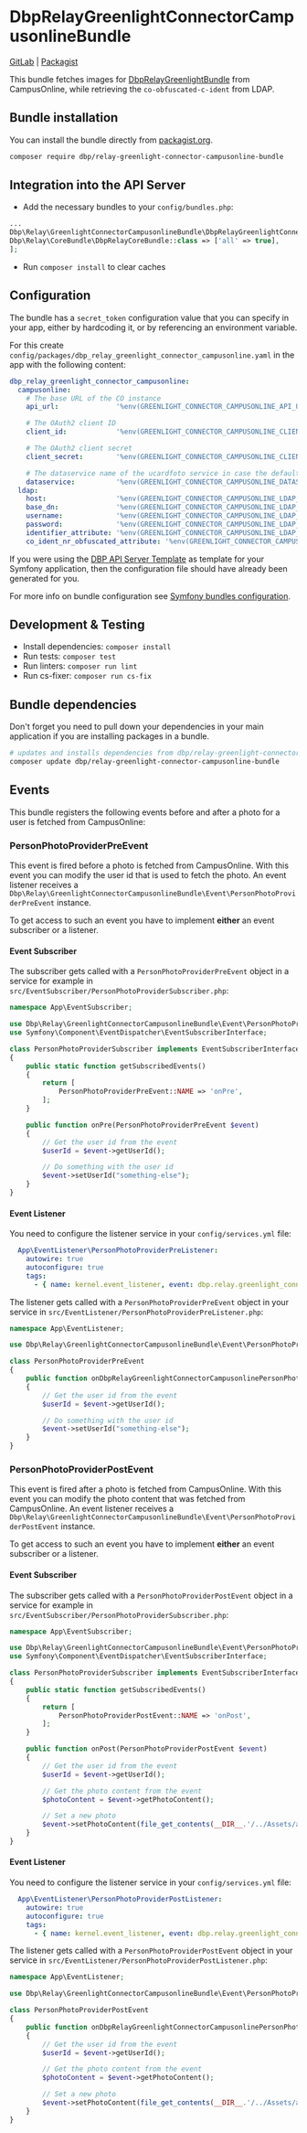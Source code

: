 # DbpRelayGreenlightConnectorCampusonlineBundle

[GitLab](https://gitlab.tugraz.at/dbp/greenlight/dbp-relay-greenlight-connector-campusonline-bundle) | [Packagist](https://packagist.org/packages/dbp/relay-greenlight-connector-campusonline-bundle)

This bundle fetches images for [DbpRelayGreenlightBundle](https://gitlab.tugraz.at/dbp/greenlight/dbp-relay-greenlight-bundle)
from CampusOnline, while retrieving the `co-obfuscated-c-ident` from LDAP.

## Bundle installation

You can install the bundle directly from [packagist.org](https://packagist.org/packages/dbp/relay-greenlight-bundle).

```bash
composer require dbp/relay-greenlight-connector-campusonline-bundle
```

## Integration into the API Server

* Add the necessary bundles to your `config/bundles.php`:

```php
...
Dbp\Relay\GreenlightConnectorCampusonlineBundle\DbpRelayGreenlightConnectorCampusonlineBundle::class => ['all' => true],
Dbp\Relay\CoreBundle\DbpRelayCoreBundle::class => ['all' => true],
];
```

* Run `composer install` to clear caches

## Configuration

The bundle has a `secret_token` configuration value that you can specify in your
app, either by hardcoding it, or by referencing an environment variable.

For this create `config/packages/dbp_relay_greenlight_connector_campusonline.yaml` in the app with the following
content:

```yaml
dbp_relay_greenlight_connector_campusonline:
  campusonline:
    # The base URL of the CO instance
    api_url:              '%env(GREENLIGHT_CONNECTOR_CAMPUSONLINE_API_URL)%' # Example: 'https://online.mycampus.org/campus_online'

    # The OAuth2 client ID
    client_id:            '%env(GREENLIGHT_CONNECTOR_CAMPUSONLINE_CLIENT_ID)%' # Example: my-client

    # The OAuth2 client secret
    client_secret:        '%env(GREENLIGHT_CONNECTOR_CAMPUSONLINE_CLIENT_SECRET)%' # Example: my-secret

    # The dataservice name of the ucardfoto service in case the default isn't used
    dataservice:          '%env(GREENLIGHT_CONNECTOR_CAMPUSONLINE_DATASERVICE)%'
  ldap:
    host:                 '%env(GREENLIGHT_CONNECTOR_CAMPUSONLINE_LDAP_HOST)%'
    base_dn:              '%env(GREENLIGHT_CONNECTOR_CAMPUSONLINE_LDAP_BASE_DN)%'
    username:             '%env(GREENLIGHT_CONNECTOR_CAMPUSONLINE_LDAP_USERNAME)%'
    password:             '%env(GREENLIGHT_CONNECTOR_CAMPUSONLINE_LDAP_PASSWORD)%'
    identifier_attribute: '%env(GREENLIGHT_CONNECTOR_CAMPUSONLINE_LDAP_IDENTIFIER_ATTRIBUTE)%'
    co_ident_nr_obfuscated_attribute: '%env(GREENLIGHT_CONNECTOR_CAMPUSONLINE_LDAP_CO_IDENT_NR_OBFUSCATED_ATTRIBUTE)%'
```

If you were using the [DBP API Server Template](https://gitlab.tugraz.at/dbp/relay/dbp-relay-server-template)
as template for your Symfony application, then the configuration file should have already been generated for you.

For more info on bundle configuration see [Symfony bundles configuration](https://symfony.com/doc/current/bundles/configuration.html).

## Development & Testing

* Install dependencies: `composer install`
* Run tests: `composer test`
* Run linters: `composer run lint`
* Run cs-fixer: `composer run cs-fix`

## Bundle dependencies

Don't forget you need to pull down your dependencies in your main application if you are installing packages in a bundle.

```bash
# updates and installs dependencies from dbp/relay-greenlight-connector-campusonline-bundle
composer update dbp/relay-greenlight-connector-campusonline-bundle
```

## Events

This bundle registers the following events before and after a photo for a user is fetched from CampusOnline:

### PersonPhotoProviderPreEvent

This event is fired before a photo is fetched from CampusOnline. With this event you can modify the user id that is used to fetch the photo.
An event listener receives a `Dbp\Relay\GreenlightConnectorCampusonlineBundle\Event\PersonPhotoProviderPreEvent` instance.

To get access to such an event you have to implement **either** an event subscriber or a listener.

#### Event Subscriber

The subscriber gets called with a `PersonPhotoProviderPreEvent` object in a service
for example in `src/EventSubscriber/PersonPhotoProviderSubscriber.php`:

```php
namespace App\EventSubscriber;

use Dbp\Relay\GreenlightConnectorCampusonlineBundle\Event\PersonPhotoProviderPreEvent;
use Symfony\Component\EventDispatcher\EventSubscriberInterface;

class PersonPhotoProviderSubscriber implements EventSubscriberInterface
{
    public static function getSubscribedEvents()
    {
        return [
            PersonPhotoProviderPreEvent::NAME => 'onPre',
        ];
    }

    public function onPre(PersonPhotoProviderPreEvent $event)
    {
        // Get the user id from the event
        $userId = $event->getUserId();

        // Do something with the user id
        $event->setUserId("something-else");
    }
}
```

#### Event Listener

You need to configure the listener service in your `config/services.yml` file:

```yaml
  App\EventListener\PersonPhotoProviderPreListener:
    autowire: true
    autoconfigure: true
    tags:
      - { name: kernel.event_listener, event: dbp.relay.greenlight_connector_campusonline.person_photo_provider.pre }
```

The listener gets called with a `PersonPhotoProviderPreEvent` object in your service in `src/EventListener/PersonPhotoProviderPreListener.php`:

```php
namespace App\EventListener;

use Dbp\Relay\GreenlightConnectorCampusonlineBundle\Event\PersonPhotoProviderPreEvent;

class PersonPhotoProviderPreEvent
{
    public function onDbpRelayGreenlightConnectorCampusonlinePersonPhotoProviderPre(PersonPhotoProviderPreEvent $event)
    {
        // Get the user id from the event
        $userId = $event->getUserId();

        // Do something with the user id
        $event->setUserId("something-else");
    }
}
```

### PersonPhotoProviderPostEvent

This event is fired after a photo is fetched from CampusOnline. With this event you can modify the photo content that was fetched from CampusOnline.
An event listener receives a `Dbp\Relay\GreenlightConnectorCampusonlineBundle\Event\PersonPhotoProviderPostEvent` instance.

To get access to such an event you have to implement **either** an event subscriber or a listener.

#### Event Subscriber

The subscriber gets called with a `PersonPhotoProviderPostEvent` object in a service
for example in `src/EventSubscriber/PersonPhotoProviderSubscriber.php`:

```php
namespace App\EventSubscriber;

use Dbp\Relay\GreenlightConnectorCampusonlineBundle\Event\PersonPhotoProviderPostEvent;
use Symfony\Component\EventDispatcher\EventSubscriberInterface;

class PersonPhotoProviderSubscriber implements EventSubscriberInterface
{
    public static function getSubscribedEvents()
    {
        return [
            PersonPhotoProviderPostEvent::NAME => 'onPost',
        ];
    }

    public function onPost(PersonPhotoProviderPostEvent $event)
    {
        // Get the user id from the event
        $userId = $event->getUserId();

        // Get the photo content from the event
        $photoContent = $event->getPhotoContent();

        // Set a new photo
        $event->setPhotoContent(file_get_contents(__DIR__.'/../Assets/another_photo.jpg'));
    }
}
```

#### Event Listener

You need to configure the listener service in your `config/services.yml` file:

```yaml
  App\EventListener\PersonPhotoProviderPostListener:
    autowire: true
    autoconfigure: true
    tags:
      - { name: kernel.event_listener, event: dbp.relay.greenlight_connector_campusonline.person_photo_provider.post }
```

The listener gets called with a `PersonPhotoProviderPostEvent` object in your service in `src/EventListener/PersonPhotoProviderPostListener.php`:

```php
namespace App\EventListener;

use Dbp\Relay\GreenlightConnectorCampusonlineBundle\Event\PersonPhotoProviderPostEvent;

class PersonPhotoProviderPostEvent
{
    public function onDbpRelayGreenlightConnectorCampusonlinePersonPhotoProviderPost(PersonPhotoProviderPostEvent $event)
    {
        // Get the user id from the event
        $userId = $event->getUserId();

        // Get the photo content from the event
        $photoContent = $event->getPhotoContent();

        // Set a new photo
        $event->setPhotoContent(file_get_contents(__DIR__.'/../Assets/another_photo.jpg'));
    }
}
```
